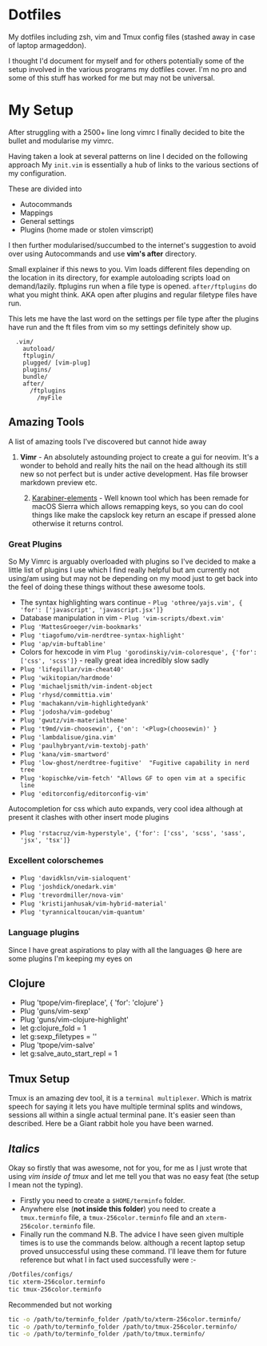 # Dotfiles
My dotfiles including zsh, vim and Tmux config files (stashed away in case of laptop armageddon).

I thought I'd document for myself and for others potentially some of the setup
involved in the various programs my dotfiles cover. I'm no pro and some of
this stuff has worked for me but may not be universal.


# My Setup

After struggling with a 2500+ line long vimrc I finally decided to bite the
bullet and modularise my vimrc.

Having taken a look at several patterns on line I decided on the following approach
My `init.vim` is essentially a hub of links to the various sections of my
configuration.

These are divided into
* Autocommands
* Mappings
* General settings
* Plugins (home made or stolen vimscript)

I then further modularised/succumbed to the internet's suggestion to avoid
over using Autocommands and use **vim's after** directory.

Small explainer if this news to you. Vim loads different files depending on the location in its directory, for example autoloading scripts load on
demand/lazily. ftplugins run when a file type is opened. `after/ftplugins` do
what you might think. AKA open after plugins and regular filetype
files have run.

This lets me have the last word on the settings per file type after the plugins
have run and the ft files from vim so my settings definitely show up.

```
  .vim/
    autoload/
    ftplugin/
    plugged/ [vim-plug]
    plugins/
    bundle/
    after/
      /ftplugins
        /myFile
```


## Amazing Tools
A list of amazing tools I've discovered but cannot hide away
1. **Vimr** - An absolutely astounding project to create a gui for neovim. It's
   a wonder to behold and really hits the nail on the head although its still
   new so not perfect but is under active development. Has file browser
   markdown preview etc.

   2. [Karabiner-elements](https://github.com/tekezo/Karabiner-Elements) - Well
   known tool which has been remade for macOS Sierra which allows remapping keys, so
   you can do cool things like make the capslock key return an escape if
   pressed alone otherwise it returns control.



### Great Plugins
   So My Vimrc is arguably overloaded with plugins so I've decided to make
   a little list of plugins I use which I find really helpful but am currently
   not using/am using but may not be depending on my mood just to get back into the feel of doing these things without these
   awesome tools.

   * The syntax highlighting wars continue - `Plug 'othree/yajs.vim', { 'for': ['javascript', 'javascript.jsx']}`
   * Database manipulation in vim - `Plug 'vim-scripts/dbext.vim'`
   * `Plug 'MattesGroeger/vim-bookmarks'`
   * `Plug 'tiagofumo/vim-nerdtree-syntax-highlight'`
   * `Plug 'ap/vim-buftabline'`
   * Colors for hexcode in vim `Plug 'gorodinskiy/vim-coloresque', {'for': ['css', 'scss']}` - really great idea incredibly slow sadly
   * `Plug 'lifepillar/vim-cheat40'`
   * `Plug 'wikitopian/hardmode'`
   * `Plug 'michaeljsmith/vim-indent-object`
   * `Plug 'rhysd/committia.vim'`
   * `Plug 'machakann/vim-highlightedyank'`
   * `Plug 'jodosha/vim-godebug'`
   * `Plug 'gwutz/vim-materialtheme'`
   * `Plug 't9md/vim-choosewin', {'on': '<Plug>(choosewin)' }`
   * `Plug 'lambdalisue/gina.vim'`
   * `Plug 'paulhybryant/vim-textobj-path'`
   * `Plug 'kana/vim-smartword'`
   * `Plug 'low-ghost/nerdtree-fugitive'  "Fugitive capability in nerd tree`
   * `Plug 'kopischke/vim-fetch' "Allows GF to open vim at a specific line`
   * `Plug 'editorconfig/editorconfig-vim'`

   Autocompletion for css which auto expands, very cool idea
   although at present it clashes with other insert mode
   plugins
   * `Plug 'rstacruz/vim-hyperstyle', {'for': ['css', 'scss', 'sass', 'jsx', 'tsx']}`


### Excellent colorschemes
   * `Plug 'davidklsn/vim-sialoquent'`
   * `Plug 'joshdick/onedark.vim'`
   * `Plug 'trevordmiller/nova-vim'`
   * `Plug 'kristijanhusak/vim-hybrid-material'`
   * `Plug 'tyrannicaltoucan/vim-quantum'`

### Language plugins
   Since I have great aspirations to play with all the languages :smile: here are
   some plugins I'm keeping my eyes on

## Clojure
   *    Plug 'tpope/vim-fireplace', { 'for': 'clojure' }
   *    Plug 'guns/vim-sexp'
   *    Plug 'guns/vim-clojure-highlight'
   *    let g:clojure_fold = 1
   *    let g:sexp_filetypes = ''
   *    Plug 'tpope/vim-salve'
   *    let g:salve_auto_start_repl = 1

## Tmux Setup
   Tmux is an amazing dev tool, it is a `terminal multiplexer`. Which is matrix
   speech for saying it lets you have multiple terminal splits and windows,
   sessions all within a single actual terminal pane. It's easier seen than
   described.
   Here be a Giant rabbit hole you have been warned.

## *Italics*

   Okay so firstly that was awesome, not for you, for me as I just wrote that
   using *vim inside of tmux* and let me tell you that was no easy feat (the
       setup I mean not the typing).
   * Firstly you need to create a `$HOME/terminfo` folder.
   * Anywhere else (**not inside this folder**) you need to create a `tmux.terminfo`
   file, a `tmux-256color.terminfo` file and an `xterm-256color.terminfo` file.
   * Finally run the command
   N.B. The advice I have seen given multiple times is to use the commands below.
   although a recent laptop setup proved unsuccessful using these command. I'll
   leave them for future reference but what I in fact used successfully were :-

   ``` sh
   /Dotfiles/configs/
   tic xterm-256color.terminfo
   tic tmux-256color.terminfo
   ```
   Recommended but not working
   ```sh
   tic -o /path/to/terminfo_folder /path/to/xterm-256color.terminfo/
   tic -o /path/to/terminfo_folder /path/to/tmux-256color.terminfo/
   tic -o /path/to/terminfo_folder /path/to/tmux.terminfo/
```
